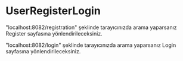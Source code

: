 # UserRegisterLogin

"localhost:8082/registration" şeklinde tarayıcınızda arama yaparsanız Register sayfasına yönlendirileceksiniz.

"localhost:8082/login" şeklinde tarayıcınızda arama yaparsanız Login sayfasına yönlendirileceksiniz.
